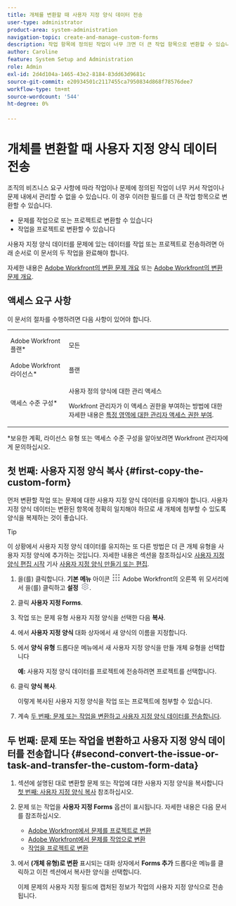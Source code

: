 ```yaml
---
title: 개체를 변환할 때 사용자 지정 양식 데이터 전송
user-type: administrator
product-area: system-administration
navigation-topic: create-and-manage-custom-forms
description: 작업 항목에 정의된 작업이 너무 크면 더 큰 작업 항목으로 변환할 수 있습니다.
author: Caroline
feature: System Setup and Administration
role: Admin
exl-id: 2d4d104a-1465-43e2-8184-83dd63d9681c
source-git-commit: e20934501c2117455ca7950834d868f78576dee7
workflow-type: tm+mt
source-wordcount: '544'
ht-degree: 0%

---
```


# 개체를 변환할 때 사용자 지정 양식 데이터 전송

조직의 비즈니스 요구 사항에 따라 작업이나 문제에 정의된 작업이 너무 커서 작업이나 문제 내에서 관리할 수 없을 수 있습니다. 이 경우 이러한 필드를 더 큰 작업 항목으로 변환할 수 있습니다.

* 문제를 작업으로 또는 프로젝트로 변환할 수 있습니다
* 작업을 프로젝트로 변환할 수 있습니다

사용자 지정 양식 데이터를 문제에 있는 데이터를 작업 또는 프로젝트로 전송하려면 아래 순서로 이 문서의 두 작업을 완료해야 합니다.

자세한 내용은 [Adobe Workfront의 변환 문제 개요](../../../manage-work/issues/convert-issues/convert-issues.md) 또는 [Adobe Workfront의 변환 문제 개요](../../../manage-work/issues/convert-issues/convert-issues.md).

## 액세스 요구 사항

이 문서의 절차를 수행하려면 다음 사항이 있어야 합니다.

<table style="table-layout:auto"> 
 <col> 
 <col> 
 <tbody> 
  <tr data-mc-conditions=""> 
   <td role="rowheader"> <p>Adobe Workfront 플랜*</p> </td> 
   <td>모든</td> 
  </tr> 
  <tr> 
   <td role="rowheader">Adobe Workfront 라이선스*</td> 
   <td>플랜</td> 
  </tr> 
  <tr data-mc-conditions=""> 
   <td role="rowheader">액세스 수준 구성*</td> 
   <td> <p>사용자 정의 양식에 대한 관리 액세스</p> <p>Workfront 관리자가 이 액세스 권한을 부여하는 방법에 대한 자세한 내용은 <a href="../../../administration-and-setup/add-users/configure-and-grant-access/grant-users-admin-access-certain-areas.md" class="MCXref xref">특정 영역에 대한 관리자 액세스 권한 부여</a>.</p> </td> 
  </tr> 
 </tbody> 
</table>

&#42;보유한 계획, 라이선스 유형 또는 액세스 수준 구성을 알아보려면 Workfront 관리자에게 문의하십시오.

## 첫 번째: 사용자 지정 양식 복사 {#first-copy-the-custom-form}

먼저 변환할 작업 또는 문제에 대한 사용자 지정 양식 데이터를 유지해야 합니다. 사용자 지정 양식 데이터는 변환된 항목에 정확히 일치해야 하므로 새 개체에 첨부할 수 있도록 양식을 복제하는 것이 좋습니다.

>[!TIP]
>
>이 상황에서 사용자 지정 양식 데이터를 유지하는 또 다른 방법은 더 큰 개체 유형을 사용자 지정 양식에 추가하는 것입니다. 자세한 내용은 섹션을 참조하십시오 [사용자 지정 양식 편집 시작](../../../administration-and-setup/customize-workfront/create-manage-custom-forms/create-or-edit-a-custom-form.md#start2) 기사 [사용자 지정 양식 만들기 또는 편집](../../../administration-and-setup/customize-workfront/create-manage-custom-forms/create-or-edit-a-custom-form.md).

1. 을(를) 클릭합니다. **기본 메뉴** 아이콘 ![](assets/main-menu-icon.png) Adobe Workfront의 오른쪽 위 모서리에서 을(를) 클릭하고 **설정** ![](assets/gear-icon-settings.png).

1. 클릭 **사용자 지정 Forms**.
1. 작업 또는 문제 유형 사용자 지정 양식을 선택한 다음 **복사**.
1. 에서 **사용자 지정 양식** 대화 상자에서 새 양식의 이름을 지정합니다.

1. 에서 **양식 유형** 드롭다운 메뉴에서 새 사용자 지정 양식을 만들 개체 유형을 선택합니다

   **예:** 사용자 지정 양식 데이터를 프로젝트에 전송하려면 프로젝트를 선택합니다.

1. 클릭 **양식 복사**.

   이렇게 복사된 사용자 지정 양식을 작업 또는 프로젝트에 첨부할 수 있습니다.

1. 계속 [두 번째: 문제 또는 작업을 변환하고 사용자 지정 양식 데이터를 전송합니다](#second-convert-the-issue-or-task-and-transfer-the-custom-form-data).

## 두 번째: 문제 또는 작업을 변환하고 사용자 지정 양식 데이터를 전송합니다 {#second-convert-the-issue-or-task-and-transfer-the-custom-form-data}

1. 섹션에 설명된 대로 변환할 문제 또는 작업에 대한 사용자 지정 양식을 복사합니다 [첫 번째: 사용자 지정 양식 복사](#first-copy-the-custom-form) 참조하십시오.
1. 문제 또는 작업을 **사용자 지정 Forms** 옵션이 표시됩니다. 자세한 내용은 다음 문서를 참조하십시오.

   * [Adobe Workfront에서 문제를 프로젝트로 변환](../../../manage-work/issues/convert-issues/convert-issue-to-project.md)
   * [Adobe Workfront에서 문제를 작업으로 변환](../../../manage-work/issues/convert-issues/convert-issue-to-task.md)
   * [작업을 프로젝트로 변환](../../../manage-work/tasks/manage-tasks/convert-task-to-project.md)

1. 에서 **(개체 유형)로 변환** 표시되는 대화 상자에서 **Forms 추가** 드롭다운 메뉴를 클릭하고 이전 섹션에서 복사한 양식을 선택합니다.

   이제 문제의 사용자 지정 필드에 캡처된 정보가 작업의 사용자 지정 양식으로 전송됩니다.

